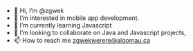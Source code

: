 - 👋 Hi, I’m @zgwek
- 👀 I’m interested in mobile app development.
- 🌱 I’m currently learning Javascript
- 💞️ I’m looking to collaborate on Java and Javascript projects,
- 📫 How to reach me zgwekwerere@algomau.ca

<!---
zgwek/zgwek is a ✨ special ✨ repository because its `README.md` (this file) appears on your GitHub profile.
You can click the Preview link to take a look at your changes.
--->
